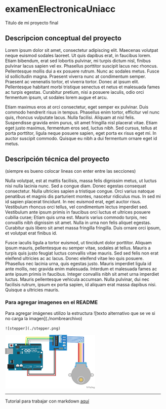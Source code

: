 # examenElectronicaUniacc
Titulo de mi proyecto final

## Descripcion conceptual del proyecto

Lorem ipsum dolor sit amet, consectetur adipiscing elit. Maecenas volutpat neque euismod sodales laoreet. Ut quis dapibus erat, in faucibus lorem. Etiam bibendum, erat sed lobortis pulvinar, mi turpis dictum nisl, finibus pulvinar lacus sapien vel ex. Phasellus porttitor suscipit lacus nec rhoncus. Pellentesque mollis dui a ex posuere rutrum. Nunc ac sodales metus. Fusce id sollicitudin magna. Praesent viverra nunc at condimentum semper. Praesent ac venenatis tortor, et viverra tortor. Donec at ipsum elit. Pellentesque habitant morbi tristique senectus et netus et malesuada fames ac turpis egestas. Curabitur pretium, nisi a posuere iaculis, odio orci fermentum ipsum, ut sodales lorem augue et arcu.

Etiam maximus eros at orci consectetur, eget semper ex pulvinar. Duis commodo hendrerit risus in tempus. Phasellus enim tortor, efficitur vel nunc quis, rhoncus vulputate lacus. Nulla facilisi. Aliquam at nisl felis. Suspendisse gravida enim purus, sit amet fringilla nisl placerat vitae. Etiam eget justo maximus, fermentum eros sed, luctus nibh. Sed cursus, tellus at porta porttitor, ligula neque posuere sapien, eget porta ex risus eget mi. In auctor suscipit commodo. Quisque eu nibh a dui fermentum ornare eget id metus.

## Descripción técnica del proyecto

(siempre es bueno colocar lineas con enter entre las secciones)

Nulla volutpat, est at mattis facilisis, massa felis dignissim metus, ut luctus nisi nulla lacinia nunc. Sed a congue diam. Donec egestas consequat consectetur. Nulla ultricies sapien a tristique congue. Orci varius natoque penatibus et magnis dis parturient montes, nascetur ridiculus mus. In sed mi id sapien placerat tincidunt. In nec euismod erat, eget auctor risus. Vestibulum rhoncus orci tellus, vel condimentum lectus imperdiet sed. Vestibulum ante ipsum primis in faucibus orci luctus et ultrices posuere cubilia curae; Etiam quis urna est. Mauris varius commodo turpis, nec convallis nibh dignissim sit amet. Nulla in urna non felis aliquet egestas. Curabitur quis libero sit amet massa fringilla fringilla. Duis ornare orci ipsum, et volutpat erat finibus id.

Fusce iaculis ligula a tortor euismod, ut tincidunt dolor porttitor. Aliquam ipsum mauris, pellentesque eu semper vitae, sodales at tellus. Mauris a turpis quis justo feugiat luctus convallis vitae mauris. Sed sed felis non erat eleifend ultricies ac ac lacus. Donec eleifend vitae leo quis posuere. Phasellus nec lacinia urna, quis egestas justo. Mauris imperdiet ligula id ante mollis, nec gravida enim malesuada. Interdum et malesuada fames ac ante ipsum primis in faucibus. Integer convallis nibh sit amet urna imperdiet luctus. Mauris pellentesque vehicula accumsan. Nulla pulvinar, dui nec facilisis rutrum, ipsum ex porta sapien, id aliquam erat massa dapibus nisi. Quisque a ultricies mauris.

### Para agregar imagenes en el README

Para agregar imágenes utilizo la estructura \!\[texto alternativo que se ve si no carga la imagen](./nombrearchivo)

`![stepper](./stepper.png)`

![stepper](./stepper.png)

_______________

Tutorial para trabajar con markdown [aquí](https://markdown.es/sintaxis-markdown/)
